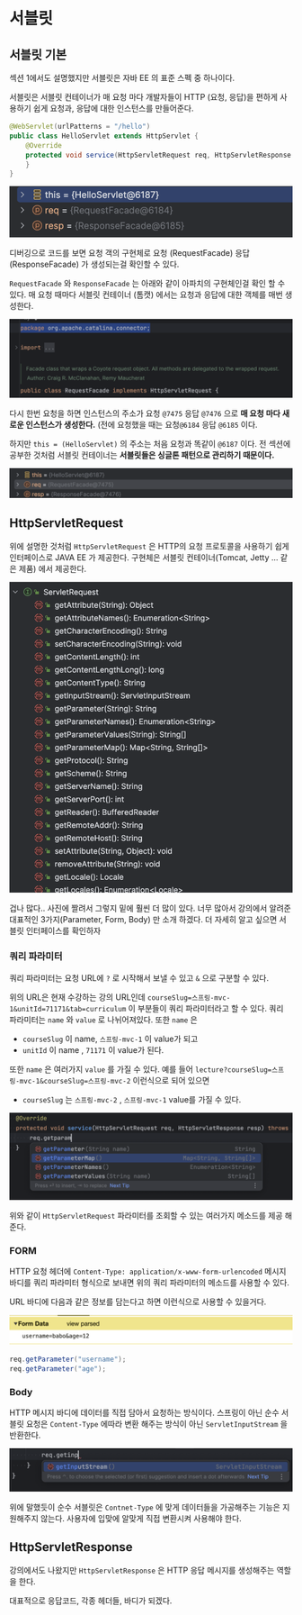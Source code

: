 # 서블릿
## 서블릿 기본

섹션 1에서도 설명했지만 서블릿은 자바 EE 의 표준 스펙 중 하나이다.

서블릿은 서블릿 컨테이너가 매 요청 마다 개발자들이 HTTP (요청, 응답)을 편하게 사용하기 쉽게 요청과, 응답에 대한 인스턴스를 만들어준다.

```java
@WebServlet(urlPatterns = "/hello")
public class HelloServlet extends HttpServlet {
    @Override
    protected void service(HttpServletRequest req, HttpServletResponse resp) throws ServletException, IOException {
    }
}
```
![mvc-1-1.png](img/mvc-1-1.png)

디버깅으로 코드를 보면 요청 객의 구현체로 요청 (RequestFacade) 응답 (ResponseFacade) 가 생성되는걸 확인할 수 있다.

`RequestFacade` 와 `ResponseFacade` 는 아래와 같이 아파치의 구현체인걸 확인 할 수 있다. 매 요청 때마다 서블릿 컨테이너 (톰캣) 에서는 요청과 응답에 대한 객체를 매번 생성한다.

![mvc-1-2.png](img/mvc-1-2.png)

다시 한번 요청을 하면 인스턴스의 주소가 요청 `@7475` 응답 `@7476` 으로 **매 요청 마다 새로운 인스턴스가 생성한다.**  (전에 요청했을 때는 요청`@6184` 응답 `@6185` 이다.

하지만 `this = (HelloServlet)` 의 주소는 처음 요청과 똑같이 `@6187` 이다. 전 섹션에 공부한 것처럼 서블릿 컨테이너는 **서블릿들은 싱글톤 패턴으로 관리하기 때문이다.**

![mvc-1-2.png](img/mvc-1-3.png)

## HttpServletRequest

위에 설명한 것처럼 `HttpServletRequest` 은 HTTP의 요청 프로토콜을 사용하기 쉽게 인터페이스로 JAVA EE 가 제공한다. 구현체은 서블릿 컨테이너(Tomcat, Jetty … 같은 제품) 에서 제공한다.

![mvc-1-2.png](img/mvc-1-4.png)

겁나 많다.. 사진에 짤려서 그렇지 밑에 훨씬 더 많이 있다.  너무 많아서 강의에서 알려준 대표적인 3가지(Parameter, Form, Body) 만 소개 하겠다.  더 자세히 알고 싶으면 서블릿 인터페이스를 확인하자

### 쿼리 파라미터

쿼리 파라미터는 요청 URL에 `?` 로 시작해서 보낼 수 있고 `&` 으로 구분할 수 있다. 

위의 URL은 현재 수강하는 강의 URL인데 `courseSlug=스프링-mvc-1&unitId=71171&tab=curriculum` 이 부분들이 쿼리 파라미터라고 할 수 있다. 쿼리 파라미터는 `name`  와 `value` 로 나뉘어져있다. 또한 `name` 은 

- `courseSlug` 이 name, `스프링-mvc-1` 이 value가 되고
- `unitId` 이 name , `71171` 이 value가 된다.

또한 `name` 은 여러가지 `value` 를 가질 수 있다. 예를 들어 `lecture?courseSlug=스프링-mvc-1&courseSlug=스프링-mvc-2` 이런식으로 되어 있으면

- `courseSlug` 는 `스프링-mvc-2` , `스프링-mvc-1`  value를 가질 수 있다.

![mvc-1-2.png](img/mvc-1-5.png)

위와 같이 `HttpServletRequest` 파라미터를 조회할 수 있는 여러가지 메소드를 제공 해준다.

### FORM

HTTP 요청 헤더에 `Content-Type: application/x-www-form-urlencoded` 메시지 바디를 쿼리 파라미터 형식으로 보내면 위의 쿼리 파라미터의 메소드를 사용할 수 있다. 

URL 바디에 다음과 같은 정보를 담는다고 하면 이런식으로 사용할 수 있을거다.

![mvc-1-2.png](img/mvc-1-6.png)

```java
req.getParameter("username");
req.getParameter("age");
```

### Body

HTTP 메시지 바디에 데이터를 직접 담아서 요청하는 방식이다.  스프링이 아닌 순수 서블릿 요청은 `Content-Type` 에따라 변환 해주는 방식이 아닌 `ServletInputStream` 을 반환한다.

![mvc-1-2.png](img/mvc-1-7.png)

위에 말했듯이 순수 서블릿은 `Contnet-Type` 에 맞게 데이터들을 가공해주는 기능은 지원해주지 않는다. 사용자에 입맞에 알맞게 직접 변환시켜 사용해야 한다.

## HttpServletResponse

강의에서도 나왔지만 `HttpServletResponse` 은 HTTP 응답 메시지를 생성해주는 역할을 한다.

대표적으로 응답코드, 각종 헤더들, 바디가 되겠다.